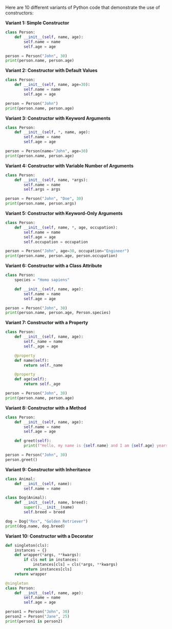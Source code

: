 Here are 10 different variants of Python code that demonstrate the use of constructors:

**Variant 1: Simple Constructor**
```python
class Person:
    def __init__(self, name, age):
        self.name = name
        self.age = age

person = Person("John", 30)
print(person.name, person.age)
```

**Variant 2: Constructor with Default Values**
```python
class Person:
    def __init__(self, name, age=30):
        self.name = name
        self.age = age

person = Person("John")
print(person.name, person.age)
```

**Variant 3: Constructor with Keyword Arguments**
```python
class Person:
    def __init__(self, *, name, age):
        self.name = name
        self.age = age

person = Person(name="John", age=30)
print(person.name, person.age)
```

**Variant 4: Constructor with Variable Number of Arguments**
```python
class Person:
    def __init__(self, name, *args):
        self.name = name
        self.args = args

person = Person("John", "Doe", 30)
print(person.name, person.args)
```

**Variant 5: Constructor with Keyword-Only Arguments**
```python
class Person:
    def __init__(self, name, *, age, occupation):
        self.name = name
        self.age = age
        self.occupation = occupation

person = Person("John", age=30, occupation="Engineer")
print(person.name, person.age, person.occupation)
```

**Variant 6: Constructor with a Class Attribute**
```python
class Person:
    species = "Homo sapiens"

    def __init__(self, name, age):
        self.name = name
        self.age = age

person = Person("John", 30)
print(person.name, person.age, Person.species)
```

**Variant 7: Constructor with a Property**
```python
class Person:
    def __init__(self, name, age):
        self._name = name
        self._age = age

    @property
    def name(self):
        return self._name

    @property
    def age(self):
        return self._age

person = Person("John", 30)
print(person.name, person.age)
```

**Variant 8: Constructor with a Method**
```python
class Person:
    def __init__(self, name, age):
        self.name = name
        self.age = age

    def greet(self):
        print(f"Hello, my name is {self.name} and I am {self.age} years old.")

person = Person("John", 30)
person.greet()
```

**Variant 9: Constructor with Inheritance**
```python
class Animal:
    def __init__(self, name):
        self.name = name

class Dog(Animal):
    def __init__(self, name, breed):
        super().__init__(name)
        self.breed = breed

dog = Dog("Rex", "Golden Retriever")
print(dog.name, dog.breed)
```

**Variant 10: Constructor with a Decorator**
```python
def singleton(cls):
    instances = {}
    def wrapper(*args, **kwargs):
        if cls not in instances:
            instances[cls] = cls(*args, **kwargs)
        return instances[cls]
    return wrapper

@singleton
class Person:
    def __init__(self, name, age):
        self.name = name
        self.age = age

person1 = Person("John", 30)
person2 = Person("Jane", 25)
print(person1 is person2)
```